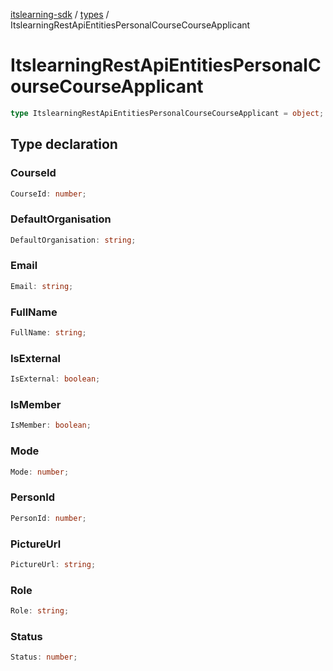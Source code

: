 [itslearning-sdk](../../modules.md) / [types](../index.md) / ItslearningRestApiEntitiesPersonalCourseCourseApplicant

# ItslearningRestApiEntitiesPersonalCourseCourseApplicant

```ts
type ItslearningRestApiEntitiesPersonalCourseCourseApplicant = object;
```

## Type declaration

### CourseId

```ts
CourseId: number;
```

### DefaultOrganisation

```ts
DefaultOrganisation: string;
```

### Email

```ts
Email: string;
```

### FullName

```ts
FullName: string;
```

### IsExternal

```ts
IsExternal: boolean;
```

### IsMember

```ts
IsMember: boolean;
```

### Mode

```ts
Mode: number;
```

### PersonId

```ts
PersonId: number;
```

### PictureUrl

```ts
PictureUrl: string;
```

### Role

```ts
Role: string;
```

### Status

```ts
Status: number;
```
